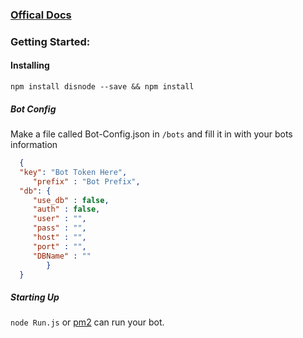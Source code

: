
### [Offical Docs](https://disnode.readme.io/docs)

### Getting Started:

#### Installing
`npm install disnode --save && npm install`
##### Bot Config
Make a file called Bot-Config.json in `/bots` and fill it in with your bots information
```json
  {
  "key": "Bot Token Here",
     "prefix" : "Bot Prefix",
  "db": {
     "use_db" : false,
     "auth" : false,
     "user" : "",
     "pass" : "",
     "host" : "",
     "port" : "",
     "DBName" : ""
        }
  }
  ```
##### Starting Up
 `node Run.js` or [pm2](http://pm2.keymetrics.io/) can run your bot.
